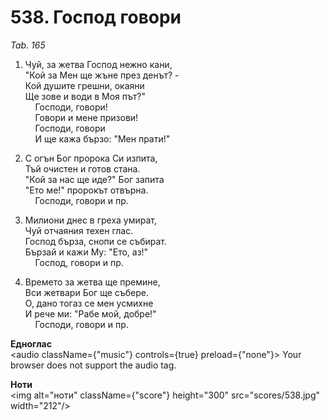 # 538. Господ говори  

*Tab. 165*  

1. Чуй, за жетва Господ нежно кани,  
"Кой за Мен ще жъне през денът? -  
Кой душите грешни, окаяни  
Ще зове и води в Моя път?"  
    Господи, говори!  
    Говори и мене призови!  
    Господи, говори  
    И ще кажа бързо: "Мен прати!"  

2. С огън Бог пророка Си изпита,  
Тъй очистен и готов стана.  
"Кой за нас ще иде?" Бог запита  
"Ето ме!" пророкът отвърна.  
    Господи, говори и пр.  

3. Милиони днес в греха умират,  
Чуй отчаяния техен глас.  
Господ бърза, снопи се събират.  
Бързай и кажи Му: "Ето, аз!"  
    Господ, говори и пр.  

4. Времето за жетва ще премине,  
Вси жетвари Бог ще събере.  
О, дано тогаз се мен усмихне  
И рече ми: "Рабе мой, добре!"  
    Господи, говори и пр.  

__Едноглас__  
<audio className={"music"} controls={true} preload={"none"}><source src="transp/538.mp3" type="audio/mpeg"/>
Your browser does not support the audio tag.
</audio>  

__Ноти__  
<img alt="ноти" className={"score"} height="300" src="scores/538.jpg" width="212"/>
